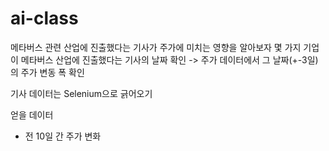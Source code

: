 # ai-class
메타버스 관련 산업에 진출했다는 기사가 주가에 미치는 영향을 알아보자
몇 가지 기업이 메타버스 산업에 진출했다는 기사의 날짜 확인 -> 주가 데이터에서 그 날짜(+-3일)의 주가 변동 폭 확인

기사 데이터는 Selenium으로 긁어오기

얻을 데이터
 - 전 10일 간 주가 변화
